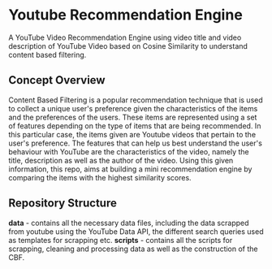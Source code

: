 # Youtube Recommendation Engine 
A YouTube Video Recommendation Engine using video title and video description of YouTube Video based on Cosine Similarity to understand content based filtering. 

## Concept Overview  
Content Based Filtering is a popular recommendation technique that is used to collect a unique user's preference given the characteristics of the items and the preferences of the users. These items are represented using a set of features depending on the type of items that are being recommended. In this particular case, the items given are Youtube videos that pertain to the user's preference. The features that can help us best understand the user's behaviour with YouTube are the characteristics of the video, namely the title, description as well as the author of the video. Using this given information, this repo, aims at building a mini recommendation engine by comparing the items with the highest similarity scores. 

## Repository Structure 
**data** - contains all the necessary data files, including the data scrapped from youtube using the YouTube Data API, the different search queries used as templates for scrapping etc. 
**scripts** - contains all the scripts for scrapping, cleaning and processing data as well as the construction of the CBF. 



